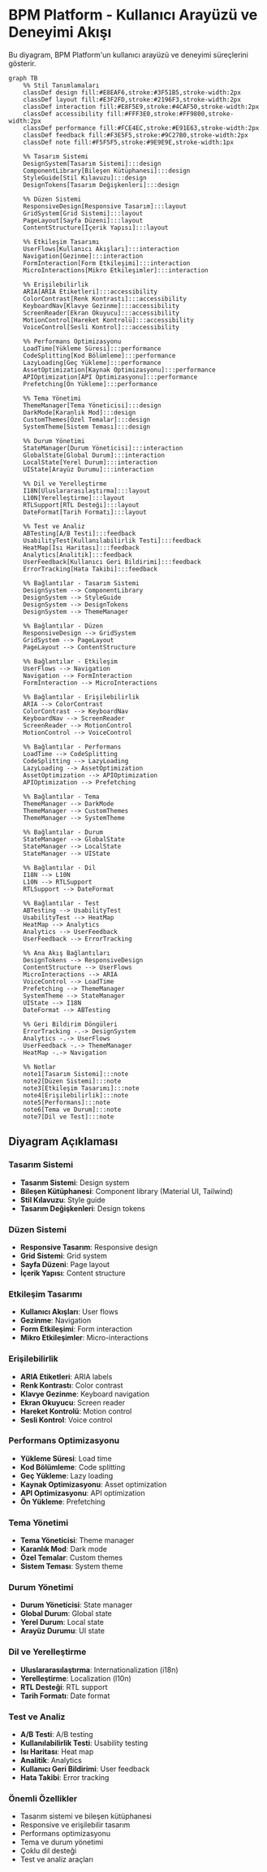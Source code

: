 # BPM Platform - Kullanıcı Arayüzü ve Deneyimi Akışı

Bu diyagram, BPM Platform'un kullanıcı arayüzü ve deneyimi süreçlerini gösterir.

```mermaid
graph TB
    %% Stil Tanımlamaları
    classDef design fill:#E8EAF6,stroke:#3F51B5,stroke-width:2px
    classDef layout fill:#E3F2FD,stroke:#2196F3,stroke-width:2px
    classDef interaction fill:#E8F5E9,stroke:#4CAF50,stroke-width:2px
    classDef accessibility fill:#FFF3E0,stroke:#FF9800,stroke-width:2px
    classDef performance fill:#FCE4EC,stroke:#E91E63,stroke-width:2px
    classDef feedback fill:#F3E5F5,stroke:#9C27B0,stroke-width:2px
    classDef note fill:#F5F5F5,stroke:#9E9E9E,stroke-width:1px

    %% Tasarım Sistemi
    DesignSystem[Tasarım Sistemi]:::design
    ComponentLibrary[Bileşen Kütüphanesi]:::design
    StyleGuide[Stil Kılavuzu]:::design
    DesignTokens[Tasarım Değişkenleri]:::design

    %% Düzen Sistemi
    ResponsiveDesign[Responsive Tasarım]:::layout
    GridSystem[Grid Sistemi]:::layout
    PageLayout[Sayfa Düzeni]:::layout
    ContentStructure[İçerik Yapısı]:::layout

    %% Etkileşim Tasarımı
    UserFlows[Kullanıcı Akışları]:::interaction
    Navigation[Gezinme]:::interaction
    FormInteraction[Form Etkileşimi]:::interaction
    MicroInteractions[Mikro Etkileşimler]:::interaction

    %% Erişilebilirlik
    ARIA[ARIA Etiketleri]:::accessibility
    ColorContrast[Renk Kontrastı]:::accessibility
    KeyboardNav[Klavye Gezinme]:::accessibility
    ScreenReader[Ekran Okuyucu]:::accessibility
    MotionControl[Hareket Kontrolü]:::accessibility
    VoiceControl[Sesli Kontrol]:::accessibility

    %% Performans Optimizasyonu
    LoadTime[Yükleme Süresi]:::performance
    CodeSplitting[Kod Bölümleme]:::performance
    LazyLoading[Geç Yükleme]:::performance
    AssetOptimization[Kaynak Optimizasyonu]:::performance
    APIOptimization[API Optimizasyonu]:::performance
    Prefetching[Ön Yükleme]:::performance

    %% Tema Yönetimi
    ThemeManager[Tema Yöneticisi]:::design
    DarkMode[Karanlık Mod]:::design
    CustomThemes[Özel Temalar]:::design
    SystemTheme[Sistem Teması]:::design

    %% Durum Yönetimi
    StateManager[Durum Yöneticisi]:::interaction
    GlobalState[Global Durum]:::interaction
    LocalState[Yerel Durum]:::interaction
    UIState[Arayüz Durumu]:::interaction

    %% Dil ve Yerelleştirme
    I18N[Uluslararasılaştırma]:::layout
    L10N[Yerelleştirme]:::layout
    RTLSupport[RTL Desteği]:::layout
    DateFormat[Tarih Formatı]:::layout

    %% Test ve Analiz
    ABTesting[A/B Testi]:::feedback
    UsabilityTest[Kullanılabilirlik Testi]:::feedback
    HeatMap[Isı Haritası]:::feedback
    Analytics[Analitik]:::feedback
    UserFeedback[Kullanıcı Geri Bildirimi]:::feedback
    ErrorTracking[Hata Takibi]:::feedback

    %% Bağlantılar - Tasarım Sistemi
    DesignSystem --> ComponentLibrary
    DesignSystem --> StyleGuide
    DesignSystem --> DesignTokens
    DesignSystem --> ThemeManager

    %% Bağlantılar - Düzen
    ResponsiveDesign --> GridSystem
    GridSystem --> PageLayout
    PageLayout --> ContentStructure

    %% Bağlantılar - Etkileşim
    UserFlows --> Navigation
    Navigation --> FormInteraction
    FormInteraction --> MicroInteractions

    %% Bağlantılar - Erişilebilirlik
    ARIA --> ColorContrast
    ColorContrast --> KeyboardNav
    KeyboardNav --> ScreenReader
    ScreenReader --> MotionControl
    MotionControl --> VoiceControl

    %% Bağlantılar - Performans
    LoadTime --> CodeSplitting
    CodeSplitting --> LazyLoading
    LazyLoading --> AssetOptimization
    AssetOptimization --> APIOptimization
    APIOptimization --> Prefetching

    %% Bağlantılar - Tema
    ThemeManager --> DarkMode
    ThemeManager --> CustomThemes
    ThemeManager --> SystemTheme

    %% Bağlantılar - Durum
    StateManager --> GlobalState
    StateManager --> LocalState
    StateManager --> UIState

    %% Bağlantılar - Dil
    I18N --> L10N
    L10N --> RTLSupport
    RTLSupport --> DateFormat

    %% Bağlantılar - Test
    ABTesting --> UsabilityTest
    UsabilityTest --> HeatMap
    HeatMap --> Analytics
    Analytics --> UserFeedback
    UserFeedback --> ErrorTracking

    %% Ana Akış Bağlantıları
    DesignTokens --> ResponsiveDesign
    ContentStructure --> UserFlows
    MicroInteractions --> ARIA
    VoiceControl --> LoadTime
    Prefetching --> ThemeManager
    SystemTheme --> StateManager
    UIState --> I18N
    DateFormat --> ABTesting

    %% Geri Bildirim Döngüleri
    ErrorTracking -.-> DesignSystem
    Analytics -.-> UserFlows
    UserFeedback -.-> ThemeManager
    HeatMap -.-> Navigation

    %% Notlar
    note1[Tasarım Sistemi]:::note
    note2[Düzen Sistemi]:::note
    note3[Etkileşim Tasarımı]:::note
    note4[Erişilebilirlik]:::note
    note5[Performans]:::note
    note6[Tema ve Durum]:::note
    note7[Dil ve Test]:::note
```

## Diyagram Açıklaması

### Tasarım Sistemi
- **Tasarım Sistemi**: Design system
- **Bileşen Kütüphanesi**: Component library (Material UI, Tailwind)
- **Stil Kılavuzu**: Style guide
- **Tasarım Değişkenleri**: Design tokens

### Düzen Sistemi
- **Responsive Tasarım**: Responsive design
- **Grid Sistemi**: Grid system
- **Sayfa Düzeni**: Page layout
- **İçerik Yapısı**: Content structure

### Etkileşim Tasarımı
- **Kullanıcı Akışları**: User flows
- **Gezinme**: Navigation
- **Form Etkileşimi**: Form interaction
- **Mikro Etkileşimler**: Micro-interactions

### Erişilebilirlik
- **ARIA Etiketleri**: ARIA labels
- **Renk Kontrastı**: Color contrast
- **Klavye Gezinme**: Keyboard navigation
- **Ekran Okuyucu**: Screen reader
- **Hareket Kontrolü**: Motion control
- **Sesli Kontrol**: Voice control

### Performans Optimizasyonu
- **Yükleme Süresi**: Load time
- **Kod Bölümleme**: Code splitting
- **Geç Yükleme**: Lazy loading
- **Kaynak Optimizasyonu**: Asset optimization
- **API Optimizasyonu**: API optimization
- **Ön Yükleme**: Prefetching

### Tema Yönetimi
- **Tema Yöneticisi**: Theme manager
- **Karanlık Mod**: Dark mode
- **Özel Temalar**: Custom themes
- **Sistem Teması**: System theme

### Durum Yönetimi
- **Durum Yöneticisi**: State manager
- **Global Durum**: Global state
- **Yerel Durum**: Local state
- **Arayüz Durumu**: UI state

### Dil ve Yerelleştirme
- **Uluslararasılaştırma**: Internationalization (i18n)
- **Yerelleştirme**: Localization (l10n)
- **RTL Desteği**: RTL support
- **Tarih Formatı**: Date format

### Test ve Analiz
- **A/B Testi**: A/B testing
- **Kullanılabilirlik Testi**: Usability testing
- **Isı Haritası**: Heat map
- **Analitik**: Analytics
- **Kullanıcı Geri Bildirimi**: User feedback
- **Hata Takibi**: Error tracking

### Önemli Özellikler
- Tasarım sistemi ve bileşen kütüphanesi
- Responsive ve erişilebilir tasarım
- Performans optimizasyonu
- Tema ve durum yönetimi
- Çoklu dil desteği
- Test ve analiz araçları 